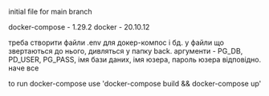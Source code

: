 initial file for main branch


docker-compose - 1.29.2
docker - 20.10.12

треба створити файли .env для докер-компос і бд. у файли що звертаються до нього, дивляться у папку back. аргументи - PG_DB, PD_USER, PG_PASS, імя бази даних, імя юзера, пароль юзера відповідно. наче все

to run docker-compose use 'docker-compose build && docker-compose up'

